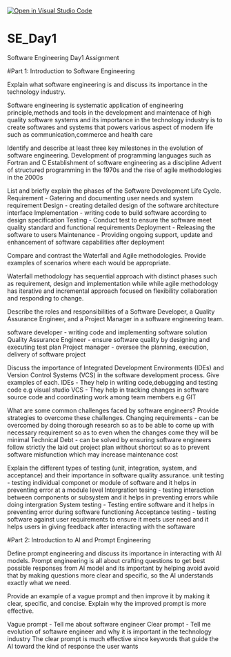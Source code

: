 [![Open in Visual Studio Code](https://classroom.github.com/assets/open-in-vscode-2e0aaae1b6195c2367325f4f02e2d04e9abb55f0b24a779b69b11b9e10269abc.svg)](https://classroom.github.com/online_ide?assignment_repo_id=15568881&assignment_repo_type=AssignmentRepo)
# SE_Day1
Software Engineering Day1 Assignment

#Part 1: Introduction to Software Engineering

Explain what software engineering is and discuss its importance in the technology industry.

Software engineering is systematic application of engineering principle,methods and tools in the development and maintenace of high quality software systems and its importance in the technology industry is to create softwares and systems that powers various aspect of modern life such as communication,commerce and health care

Identify and describe at least three key milestones in the evolution of software engineering.
Development of programming languages such as Fortran and C
Establishment of software engineering as a discipline
Advent of structured programming in the 1970s and the rise of agile methodologies in the 2000s

List and briefly explain the phases of the Software Development Life Cycle.
Requirement - Gatering and documenting user needs and system requirement
Design - creating detailed design of the software architecture interface
Implementation - writing code to build software according to design specification
Testing - Conduct test to ensure the software meet quality standard and functional requirements
Deployment - Releasing the software to users
Maintenance - Providing ongoing support, update and enhancement of software capabilities after deployment

Compare and contrast the Waterfall and Agile methodologies. Provide examples of scenarios where each would be appropriate.

Waterfall methodology has sequential approach with distinct phases such as requirement, design and implementation while while agile methodology has iterative and incremental approach focused on flexibility collaboration and responding to change.

Describe the roles and responsibilities of a Software Developer, a Quality Assurance Engineer, and a Project Manager in a software engineering team.

software developer - writing code and implementing software solution
Quality Assurance Engineer - ensure software quality by designing and executing test plan
Project manager - oversee the planning, execution, delivery of software project

Discuss the importance of Integrated Development Environments (IDEs) and Version Control Systems (VCS) in the software development process. Give examples of each.
IDEs - They help in writing code,debugging and testing code e.g visual studio
VCS - They help in tracking changes in software source code and coordinating work among team members e.g GIT

What are some common challenges faced by software engineers? Provide strategies to overcome these challenges.
Changing  requirements - can be overcomed by doing thorough research so as to be able to come up with necessary requirement so as to even when the changes come they will be minimal
Technical Debt - can be solved by ensuring software engineers follow strictly the laid out project plan without shortcut so as to prevent software misfunction which may increase maintenance cost

Explain the different types of testing (unit, integration, system, and acceptance) and their importance in software quality assurance.
unit testing - testing individual componet or module of software and it helps in preventing error at a module level
Intergration tesing - testing interaction between components or subsystem and it helps in preventing errors while doing intergration
System testing - Testing entire software and it helps in preventing error during software functioning
Acceptance testing - testing software against user requirements to ensure it meets user need and it helps users in giving feedback after interacting with the softaware

#Part 2: Introduction to AI and Prompt Engineering


Define prompt engineering and discuss its importance in interacting with AI models.
Prompt engineering is all about crafting questions to get best possible responses from AI model and its important by helping avoid avoid that by making questions more clear and specific, so the AI understands exactly what we need.

Provide an example of a vague prompt and then improve it by making it clear, specific, and concise. Explain why the improved prompt is more effective.

Vague prompt - Tell me about software engineer
Clear prompt - Tell me evolution of softawre engineer and why it is important in the technology industry
The clear prompt is much effective since keywords that guide the AI toward the kind of response the user wants


